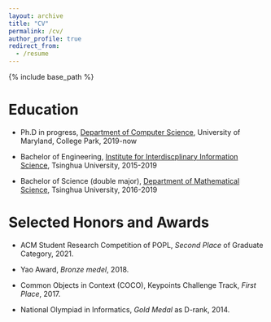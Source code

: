 ```yaml
---
layout: archive
title: "CV"
permalink: /cv/
author_profile: true
redirect_from:
  - /resume
---
```


{% include base_path %}

Education
======
* Ph.D in progress, [Department of Computer Science](https://www.cs.umd.edu/), University of Maryland, College Park, 2019-now

* Bachelor of Engineering, [Institute for Interdiscplinary Information Science](https://iiis.tsinghua.edu.cn/en/), Tsinghua University, 2015-2019

* Bachelor of Science (double major), [Department of Mathematical Science](https://www.math.tsinghua.edu.cn/), Tsinghua University, 2016-2019

Selected Honors and Awards
======
* ACM Student Research Competition of POPL, *Second Place* of Graduate Category, 2021.

* Yao Award, *Bronze medel*, 2018.

* Common Objects in Context (COCO), Keypoints Challenge Track, *First Place*, 2017.

* National Olympiad in Informatics, *Gold Medal* as D-rank, 2014.